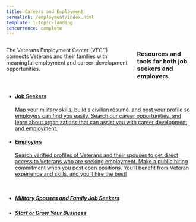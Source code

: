 ```yaml
---
title: Careers and Employment
permalink: /employment/index.html
template: 1-topic-landing
concurrence: complete
---
```


<div class="main" role="main">

<div class="section one">

<div class="primary">
<div class="row">
<div class="small-12 columns usa-content" markdown="1">

The Veterans Employment Center (VEC™) connects Veterans and their families with meaningful employment and career-development opportunities.

### Resources and tools for both job seekers and employers


</div>
</div>
</div>

<div class="row">
<div class="small-12 columns">
<div class="section-nav">
<ul class="small-block-grid-1 medium-block-grid-2 cards small">

<li>
<a href="/employment/job-seekers/">
<h4 class="alternate">Job Seekers</h4>
<span>Map your military skills, build a civilian résumé, and post your profile so employers can find you easily. Search our career opportunities, and learn about organizations that can assist you with career development and employment.</span>
</a>
</li>

<li>
<a href="/employment/employers/">
<h4 class="alternate">Employers</h4>
<span>Search verified profiles of Veterans and their spouses to get direct access to Veterans who are seeking employment. Make a public hiring commitment when you post open positions. You’ll benefit from Veteran experience and skills, and you’ll hire the best!</span>
</a>
</li>

</ul>
</div>
</div>
</div>
</div>
</div>

<div class="navigation">
  <div class="row">
    <div class="small-12 columns">
      <ul class="small-block-grid-1 medium-block-grid-3 cards small">
        <li>
          <a href="/employment/job-seekers/family-members">
            <h5>Military Spouses and Family Job Seekers</h5>
          </a>
        </li>
        <li>
        	<a href="/employment/job-seekers/start">
        		<h5>Start or Grow Your Business</h5>
        	</a>
        </li>
      </ul>
    </div>
  </div>
</div>
